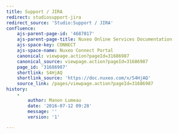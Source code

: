 ```yaml
---
title: Support / JIRA
redirect: studiosupport-jira
redirect_source: 'Studio:Support / JIRA'
confluence:
    ajs-parent-page-id: '4687017'
    ajs-parent-page-title: Nuxeo Online Services Documentation
    ajs-space-key: CONNECT
    ajs-space-name: Nuxeo Connect Portal
    canonical: viewpage.action?pageId=31686987
    canonical_source: viewpage.action?pageId=31686987
    page_id: '31686987'
    shortlink: S4HjAQ
    shortlink_source: 'https://doc.nuxeo.com/x/S4HjAQ'
    source_link: /pages/viewpage.action?pageId=31686987
history:
    - 
        author: Manon Lumeau
        date: '2016-07-12 09:28'
        message: ''
        version: '1'

---
```

